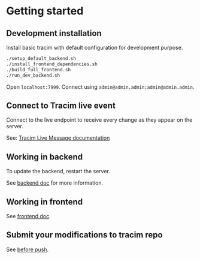 # Getting started

## Development installation

Install basic tracim with default configuration for development purpose.

```bash
./setup_default_backend.sh
./install_frontend_dependencies.sh
./build_full_frontend.sh
./run_dev_backend.sh
```

Open `localhost:7999`.
Connect using `admin@admin.admin:admin@admin.admin`.

## Connect to Tracim live event

Connect to the live endpoint to receive every change as they appear on the server.

See: [Tracim Live Message documentation](/docs/api-integration/tlm_event_socket.md)

## Working in backend

To update the backend, restart the server.

See [backend doc](/docs/development/backend_build.md) for more information.

## Working in frontend

See [frontend doc](/docs/development/frontend_build.md).

## Submit your modifications to tracim repo

See [before push](/docs/development/before_push.md).
